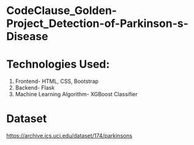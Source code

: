 # CodeClause_Golden-Project_Detection-of-Parkinson-s-Disease

# Technologies Used:
1. Frontend- HTML, CSS, Bootstrap
2. Backend- Flask
3. Machine Learning Algorithm- XGBoost Classifier

# Dataset
https://archive.ics.uci.edu/dataset/174/parkinsons

